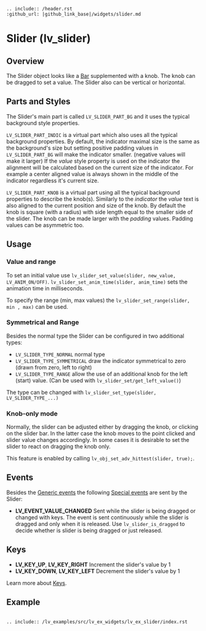 ```eval_rst
.. include:: /header.rst 
:github_url: |github_link_base|/widgets/slider.md
```
# Slider (lv_slider)

## Overview

The Slider object looks like a [Bar](/widgets/bar) supplemented with a knob. The knob can be dragged to set a value. The Slider also can be vertical or horizontal.


## Parts and Styles
The Slider's main part is called `LV_SLIDER_PART_BG` and it uses the typical background style properties.

`LV_SLIDER_PART_INDIC` is a virtual part which also uses all the typical background properties. 
By default, the indicator maximal size is the same as the background's size but setting positive padding values in `LV_SLIDER_PART_BG` will make the indicator smaller. (negative values will make it larger)
If the *value* style property is used on the indicator the alignment will be calculated based on the current size of the indicator. 
For example a center aligned value is always shown in the middle of the indicator regardless it's current size.

`LV_SLIDER_PART_KNOB` is a virtual part using all the typical background properties to describe the knob(s). Similarly to the *indicator* the *value* text is also aligned to the current position and size of the knob.
By default the knob is square (with a radius) with side length equal to the smaller side of the slider. The knob can be made larger with the *padding* values. Padding values can be asymmetric too. 

## Usage

### Value and range
To set an initial value use `lv_slider_set_value(slider, new_value, LV_ANIM_ON/OFF)`. 
`lv_slider_set_anim_time(slider, anim_time)` sets the animation time in milliseconds.

To specify the range (min, max values) the `lv_slider_set_range(slider, min , max)` can be used.

### Symmetrical and Range
Besides the normal type the Slider can be configured in two additional types:
- `LV_SLIDER_TYPE_NORMAL` normal type
- `LV_SLIDER_TYPE_SYMMETRICAL` draw the indicator symmetrical to zero (drawn from zero, left to right)
- `LV_SLIDER_TYPE_RANGE` allow the use of an additional knob for the left (start) value. (Can be used with `lv_slider_set/get_left_value()`)

The type can be changed with `lv_slider_set_type(slider, LV_SLIDER_TYPE_...)`

### Knob-only mode
Normally, the slider can be adjusted either by dragging the knob, or clicking on the slider bar. 
In the latter case the knob moves to the point clicked and slider value changes accordingly. In some cases it is desirable to set the slider to react on dragging the knob only.

This feature is enabled by calling `lv_obj_set_adv_hittest(slider, true);`.

## Events
Besides the [Generic events](../overview/event.html#generic-events) the following [Special events](../overview/event.html#special-events) are sent by the Slider:
- **LV_EVENT_VALUE_CHANGED** Sent while the slider is being dragged or changed with keys. The event is sent continuously while the slider is dragged and only when it is released. Use `lv_slider_is_dragged` to decide whether is slider is being dragged or just released.

## Keys
- **LV_KEY_UP**, **LV_KEY_RIGHT** Increment the slider's value by 1
- **LV_KEY_DOWN**, **LV_KEY_LEFT** Decrement the slider's value by 1

Learn more about [Keys](/overview/indev).

## Example

```eval_rst

.. include:: /lv_examples/src/lv_ex_widgets/lv_ex_slider/index.rst

```

